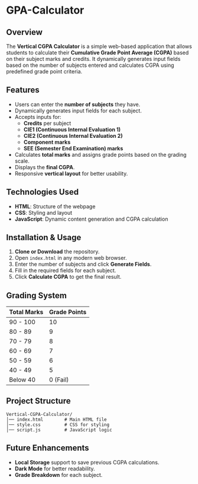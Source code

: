 # GPA-Calculator

## Overview
The **Vertical CGPA Calculator** is a simple web-based application that allows students to calculate their **Cumulative Grade Point Average (CGPA)** based on their subject marks and credits. It dynamically generates input fields based on the number of subjects entered and calculates CGPA using predefined grade point criteria.

## Features
- Users can enter the **number of subjects** they have.
- Dynamically generates input fields for each subject.
- Accepts inputs for:
  - **Credits** per subject
  - **CIE1 (Continuous Internal Evaluation 1)**
  - **CIE2 (Continuous Internal Evaluation 2)**
  - **Component marks**
  - **SEE (Semester End Examination) marks**
- Calculates **total marks** and assigns grade points based on the grading scale.
- Displays the **final CGPA**.
- Responsive **vertical layout** for better usability.

## Technologies Used
- **HTML**: Structure of the webpage
- **CSS**: Styling and layout
- **JavaScript**: Dynamic content generation and CGPA calculation

## Installation & Usage
1. **Clone or Download** the repository.
2. Open `index.html` in any modern web browser.
3. Enter the number of subjects and click **Generate Fields**.
4. Fill in the required fields for each subject.
5. Click **Calculate CGPA** to get the final result.

## Grading System
| Total Marks | Grade Points |
|------------|--------------|
| 90 - 100   | 10           |
| 80 - 89    | 9            |
| 70 - 79    | 8            |
| 60 - 69    | 7            |
| 50 - 59    | 6            |
| 40 - 49    | 5            |
| Below 40   | 0 (Fail)     |

## Project Structure
```
Vertical-CGPA-Calculator/
│── index.html        # Main HTML file
│── style.css         # CSS for styling
│── script.js         # JavaScript logic
```

## Future Enhancements
- **Local Storage** support to save previous CGPA calculations.
- **Dark Mode** for better readability.
- **Grade Breakdown** for each subject.



